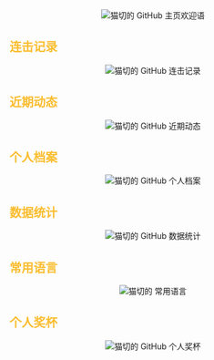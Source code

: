 <div align="center">
  <img alt="猫切的 GitHub 主页欢迎语"
    src="https://readme-typing-svg.demolab.com?font=Noto+Sans+SC&size=32&pause=5000&color=FABD2F&center=true&vCenter=true&width=435&lines=%E7%8C%AB%E5%88%87%E7%A5%9D%E6%82%A8%E4%BB%8A%E5%A4%A9%E6%84%89%E5%BF%AB%5E_%5E"
    style="pointer-events: none; user-select: none; -webkit-user-drag: none;" 
  />
</div>

<h2 style="color: #fabd2f;">连击记录</h2>
<div align="center">
  <img alt="猫切的 GitHub 连击记录"
    src="https://streak-stats.demolab.com/?user=catcuts&theme=gruvbox&date_format=Y/n/j&locale=zh_Hans"
  />
</div>

<h2 style="color: #fabd2f;">近期动态</h2>
<div align="center">
  <img alt="猫切的 GitHub 近期动态"
    src="https://github-readme-activity-graph.vercel.app/graph?username=catcuts&theme=github-compact"
  />
</div>

<h2 style="color: #fabd2f;">个人档案</h2>
<div align="center">
  <img alt="猫切的 GitHub 个人档案"
    src="https://metrics.lecoq.io/catcuts?template=classic&config.timezone=Asia%2FShanghai"
  />
</div>

<h2 style="color: #fabd2f;">数据统计</h2>
<div align="center">
  <img alt="猫切的 GitHub 数据统计"
    src="https://github-readme-stats.vercel.app/api?username=catcuts&theme=gruvbox&show_icons=true&locale=en"
  />
</div>

<h2 style="color: #fabd2f;">常用语言</h2>
<div align="center">
  <img alt="猫切的 常用语言"
    src="https://github-readme-stats.vercel.app/api/top-langs/?username=catcuts&layout=compact&locale=en"
  />
</div>

<h2 style="color: #fabd2f;">个人奖杯</h2>
<div align="center">
  <img alt="猫切的 GitHub 个人奖杯"
    src="https://github-profile-trophy.vercel.app/?username=catcuts&theme=gruvbox&column=3&margin-w=15&margin-h=15&locale=cn"
  />
</div>

<!--
**catcuts/catcuts** is a ✨ _special_ ✨ repository because its `README.md` (this file) appears on your GitHub profile.

Here are some ideas to get you started:

- 🔭 I’m currently working on ...
- 🌱 I’m currently learning ...
- 👯 I’m looking to collaborate on ...
- 🤔 I’m looking for help with ...
- 💬 Ask me about ...
- 📫 How to reach me: ...
- 😄 Pronouns: ...
- ⚡ Fun fact: ...
-->
